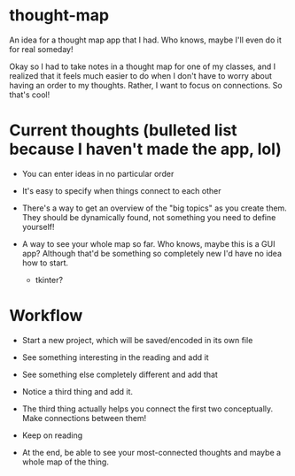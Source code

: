 # thought-map

An idea for a thought map app that I had. Who knows, maybe I'll even do it for
real someday!

Okay so I had to take notes in a thought map for one of my classes, and I
realized that it feels much easier to do when I don't have to worry about having
an order to my thoughts. Rather, I want to focus on connections. So that's cool!

# Current thoughts (bulleted list because I haven't made the app, lol)

- You can enter ideas in no particular order

- It's easy to specify when things connect to each other

- There's a way to get an overview of the "big topics" as you create them. They
  should be dynamically found, not something you need to define yourself!

- A way to see your whole map so far. Who knows, maybe this is a GUI app?
  Although that'd be something so completely new I'd have no idea how to start.

  - tkinter?

# Workflow

- Start a new project, which will be saved/encoded in its own file

- See something interesting in the reading and add it

- See something else completely different and add that

- Notice a third thing and add it.

- The third thing actually helps you connect the first two conceptually. Make
  connections between them!

- Keep on reading

- At the end, be able to see your most-connected thoughts and maybe a whole map
  of the thing.
